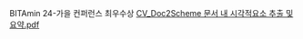 BITAmin 24-가을 컨퍼런스 최우수상
[CV_Doc2Scheme 문서 내 시각적요소 추출 및 요약.pdf](https://github.com/user-attachments/files/18923368/CV_Doc2Scheme.pdf)
